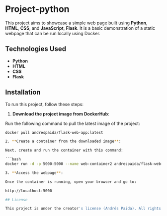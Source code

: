 # Project-python

This project aims to showcase a simple web page built using **Python**, **HTML**, **CSS**, and **JavaScript**, **Flask**. It is a basic demonstration of a static webpage that can be run locally using Docker.

## Technologies Used

- **Python**
- **HTML**
- **CSS**
- **Flask**

## Installation

To run this project, follow these steps:

1. **Download the project image from DockerHub**:

Run the following command to pull the latest image of the project:

   ```bash
   docker pull andrespaida/flask-web-app:latest

2. **Create a container from the downloaded image**:

Next, create and run the container with this command:

´´´bash
docker run -d -p 5000:5000 --name web-container2 andrespaida/flask-web-app:latest

3. **Access the webpage**:

Once the container is running, open your browser and go to:

http://localhost:5000

## License

This project is under the creator's license (Andrés Paida). All rights reserved.
